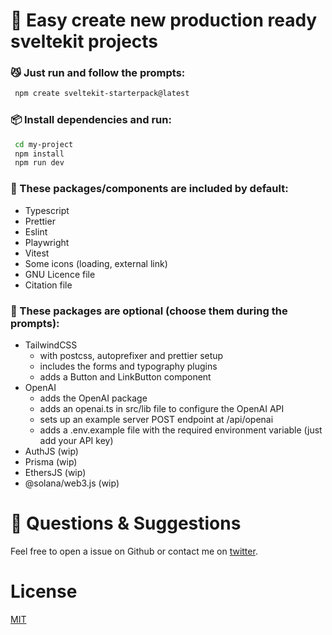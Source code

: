 # 🍳 Easy create new production ready sveltekit projects

### 😼 Just run and follow the prompts:
```bash
 npm create sveltekit-starterpack@latest
```
### 📦 Install dependencies and run:

```bash
 cd my-project
 npm install
 npm run dev
```

### 🚀 These packages/components are included by default:
* Typescript
* Prettier
* Eslint
* Playwright
* Vitest
* Some icons (loading, external link)
* GNU Licence file
* Citation file


### 🫵 These packages are optional (choose them during the prompts):
* TailwindCSS
  * with postcss, autoprefixer and prettier setup
  * includes the forms and typography plugins
  * adds a Button and LinkButton component
* OpenAI
  * adds the OpenAI package
  * adds an openai.ts in src/lib file to configure the OpenAI API
  * sets up an example server POST endpoint at /api/openai
  * adds a .env.example file with the required environment variable (just add your API key)
* AuthJS (wip)
* Prisma (wip)
* EthersJS (wip)
* @solana/web3.js (wip)

# 🙋 Questions & Suggestions
Feel free to open a issue on Github or contact me on [twitter](https://twitter.com/thomas_a_mol).

# License
[MIT](https://github.com/thomasmol/create-sveltekit-starterpack/blob/HEAD/LICENSE)